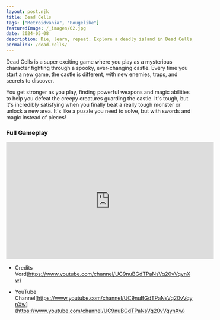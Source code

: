 ```yaml
---
layout: post.njk
title: Dead Cells
tags: ["Metroidvania", "Rougelike"]
featuredImage: /_images/02.jpg
date: 2024-05-08
description: Die, learn, repeat. Explore a deadly island in Dead Cells, a challenging roguelike with fast-paced combat.
permalink: /dead-cells/
---
```


Dead Cells is a super exciting game where you play as a mysterious character fighting through a spooky, ever-changing castle. Every time you start a new game, the castle is different, with new enemies, traps, and secrets to discover.

You get stronger as you play, finding powerful weapons and magic abilities to help you defeat the creepy creatures guarding the castle. It's tough, but it's incredibly satisfying when you finally beat a really tough monster or unlock a new area. It's like a puzzle you need to solve, but with swords and magic instead of pieces!

### Full Gameplay

<iframe width="560" height="315" src="https://www.youtube.com/embed/2Myhw-BNDZw?si=gf6Vxh2aP0yt6o7o" title="YouTube video player" frameborder="0" allow="accelerometer; autoplay; clipboard-write; encrypted-media; gyroscope; picture-in-picture; web-share" referrerpolicy="strict-origin-when-cross-origin" allowfullscreen></iframe>

- Credits Vord(https://www.youtube.com/channel/UC9nuBGdTPaNsVq20vVqynXw)

- YouTube Channel[https://www.youtube.com/channel/UC9nuBGdTPaNsVq20vVqynXw](https://www.youtube.com/channel/UC9nuBGdTPaNsVq20vVqynXw)